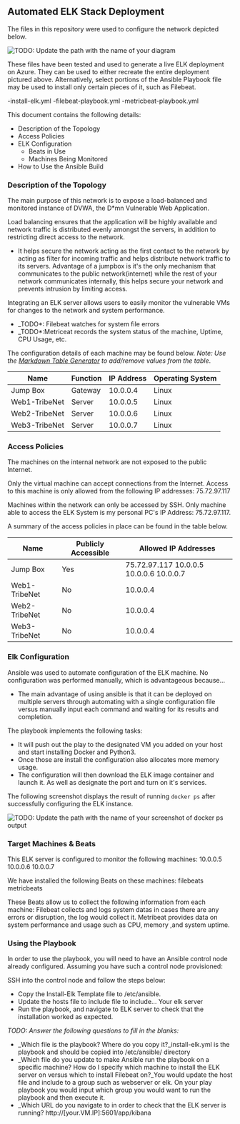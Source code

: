 ## Automated ELK Stack Deployment

The files in this repository were used to configure the network depicted below.

![TODO: Update the path with the name of your diagram](Images/diagram_filename.png)

These files have been tested and used to generate a live ELK deployment on Azure. They can be used to either recreate the entire deployment pictured above. Alternatively, select portions of the Ansible Playbook file may be used to install only certain pieces of it, such as Filebeat.

  -install-elk.yml
  -filebeat-playbook.yml
  -metricbeat-playbook.yml

This document contains the following details:
- Description of the Topology
- Access Policies
- ELK Configuration
  - Beats in Use
  - Machines Being Monitored
- How to Use the Ansible Build


### Description of the Topology

The main purpose of this network is to expose a load-balanced and monitored instance of DVWA, the D*mn Vulnerable Web Application.

Load balancing ensures that the application will be highly available and network traffic is distributed evenly amongst the servers, in addition to restricting direct access to the network.
- It helps secure the network acting as the first contact to the network by acting as filter for incoming traffic and helps distribute network traffic to its servers. Advantage of a jumpbox is it's the only mechanism that communicates to the public network(internet) while the rest of your network communicates internally, this helps secure your network and prevents intrusion by limiting access.

Integrating an ELK server allows users to easily monitor the vulnerable VMs for changes to the network and system performance.
- _TODO*: Filebeat watches for system file errors
- _TODO*:Metriceat records the system status of the machine, Uptime, CPU Usage, etc.

The configuration details of each machine may be found below.
_Note: Use the [Markdown Table Generator](http://www.tablesgenerator.com/markdown_tables) to add/remove values from the table_.

|      Name     | Function | IP Address | Operating System |
|---------------|----------|------------|------------------|
|   Jump Box    | Gateway  | 10.0.0.4   | Linux            |
| Web1-TribeNet | Server   | 10.0.0.5   | Linux            |
| Web2-TribeNet | Server   | 10.0.0.6   | Linux            |
| Web3-TribeNet | Server   | 10.0.0.7   | Linux            |

### Access Policies

The machines on the internal network are not exposed to the public Internet. 

Only the virtual machine can accept connections from the Internet. Access to this machine is only allowed from the following IP addresses:
75.72.97.117

Machines within the network can only be accessed by SSH.
Only machine able to access the ELK System is my personal PC's IP Address: 75.72.97.117.

A summary of the access policies in place can be found in the table below.

| Name          | Publicly Accessible | Allowed IP Addresses                      |
|---------------|---------------------|-------------------------------------------|
|    Jump Box   | Yes                 | 75.72.97.117 10.0.0.5 10.0.0.6 10.0.0.7   |
| Web1-TribeNet | No                  | 10.0.0.4                                  |
| Web2-TribeNet | No                  | 10.0.0.4                                  |
| Web3-TribeNet | No                  | 10.0.0.4                                  |

### Elk Configuration

Ansible was used to automate configuration of the ELK machine. No configuration was performed manually, which is advantageous because...
- The main advantage of using ansible is that it can be deployed on multiple servers through automating with a single configuration file versus manually input each command and waiting for its results and completion.

The playbook implements the following tasks:
- It will push out the play to the designated VM you added on your host and start installing Docker and Python3.
- Once those are install the configuration also allocates more memory usage.
- The configuration will then download the ELK image container and launch it. As well as designate the port and turn on it's services.

The following screenshot displays the result of running `docker ps` after successfully configuring the ELK instance.

![TODO: Update the path with the name of your screenshot of docker ps output](Images/docker_ps_output.png)

### Target Machines & Beats
This ELK server is configured to monitor the following machines:
10.0.0.5
10.0.0.6 
10.0.0.7

We have installed the following Beats on these machines:
filebeats
metricbeats

These Beats allow us to collect the following information from each machine:
Filebeat collects and logs system datas in cases there are any errors or disruption, the log would collect it. Metribeat provides data on system performance and usage such as CPU, memory ,and system uptime.

### Using the Playbook
In order to use the playbook, you will need to have an Ansible control node already configured. Assuming you have such a control node provisioned: 

SSH into the control node and follow the steps below:
- Copy the Install-Elk Template file to /etc/ansible.
- Update the hosts file to include file to include... Your elk server
- Run the playbook, and navigate to ELK server to check that the installation worked as expected.

_TODO: Answer the following questions to fill in the blanks:_
- _Which file is the playbook? Where do you copy it?_install-elk.yml is the playbook and should be copied into /etc/ansible/ directory
- _Which file do you update to make Ansible run the playbook on a specific machine? How do I specify which machine to install the ELK server on versus which to install Filebeat on?_You would update the host file and include to a group such as webserver or elk. On your play playbook you would input which group you would want to run the playbook and then execute it.
- _Which URL do you navigate to in order to check that the ELK server is running? http://[your.VM.IP]:5601/app/kibana
